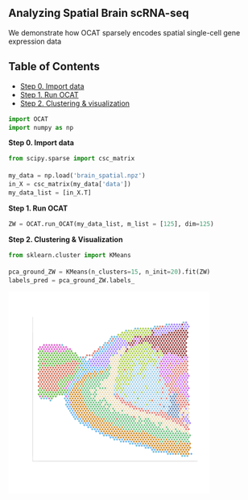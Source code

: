 ## Analyzing Spatial Brain scRNA-seq
We demonstrate how OCAT sparsely encodes spatial single-cell gene expression data 

## Table of Contents
- [Step 0. Import data](#data_import)
- [Step 1. Run OCAT](#run_OCAT)
- [Step 2. Clustering \& visualization](#clustering)

```python
import OCAT
import numpy as np
```

<a name="data_import"></a>**Step 0. Import data**     
```python
from scipy.sparse import csc_matrix

my_data = np.load('brain_spatial.npz')
in_X = csc_matrix(my_data['data'])
my_data_list = [in_X.T]
```

<a name="run_OCAT"></a>**Step 1. Run OCAT**


```python
ZW = OCAT.run_OCAT(my_data_list, m_list = [125], dim=125)
```

<a name="clustering"></a>**Step 2. Clustering \& Visualization**

```python
from sklearn.cluster import KMeans

pca_ground_ZW = KMeans(n_clusters=15, n_init=20).fit(ZW)
labels_pred = pca_ground_ZW.labels_
```

<img src="https://github.com/bowang-lab/OCAT/blob/master/vignettes/Spatial/OCAT_spatial_v3.png" width="400" height="400" />  

